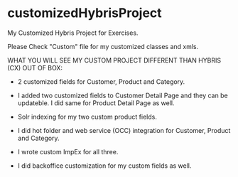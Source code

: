 # customizedHybrisProject
My Customized Hybris Project for Exercises.



Please Check "Custom" file for my customized classes and xmls.

WHAT YOU WILL SEE MY CUSTOM PROJECT DIFFERENT THAN HYBRIS (CX) OUT OF BOX:

- 2 customized fields for Customer, Product and Category. 

- I added two customized fields to Customer Detail Page and they can be updateble. I did same for Product Detail Page as well.

- Solr indexing for my two custom product fields.

- I did hot folder and web service (OCC) integration for Customer, Product and Category.

- I wrote custom ImpEx for all three.

- I did backoffice customization for my custom fields as well.
